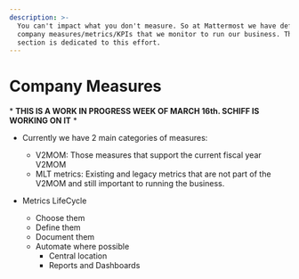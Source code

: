 ```yaml
---
description: >-
  You can't impact what you don't measure. So at Mattermost we have defined key
  company measures/metrics/KPIs that we monitor to run our business. This
  section is dedicated to this effort.
---
```


# Company Measures

\* **THIS IS A WORK IN PROGRESS WEEK OF MARCH 16th. SCHIFF IS WORKING ON IT** \*

* Currently we have 2 main categories of measures:

  * V2MOM: Those measures that support the current fiscal year V2MOM
  * MLT metrics: Existing and legacy metrics that are not part of the V2MOM and still important to running the business.

* Metrics LifeCycle
  * Choose them
  * Define them
  * Document them
  * Automate where possible
    * Central location
    * Reports and Dashboards




